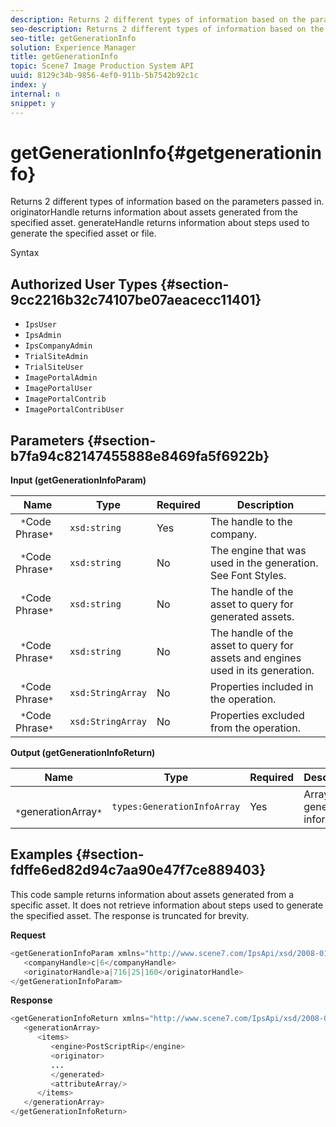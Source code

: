 ```yaml
---
description: Returns 2 different types of information based on the parameters passed in. originatorHandle returns information about assets generated from the specified asset. generateHandle returns information about steps used to generate the specified asset or file.
seo-description: Returns 2 different types of information based on the parameters passed in. originatorHandle returns information about assets generated from the specified asset. generateHandle returns information about steps used to generate the specified asset or file.
seo-title: getGenerationInfo
solution: Experience Manager
title: getGenerationInfo
topic: Scene7 Image Production System API
uuid: 8129c34b-9856-4ef0-911b-5b7542b92c1c
index: y
internal: n
snippet: y
---
```


# getGenerationInfo{#getgenerationinfo}

Returns 2 different types of information based on the parameters passed in. originatorHandle returns information about assets generated from the specified asset. generateHandle returns information about steps used to generate the specified asset or file.

 Syntax 

## Authorized User Types {#section-9cc2216b32c74107be07aeacecc11401}

* `IpsUser` 
* `IpsAdmin` 
* `IpsCompanyAdmin` 
* `TrialSiteAdmin` 
* `TrialSiteUser` 
* `ImagePortalAdmin` 
* `ImagePortalUser` 
* `ImagePortalContrib` 
* `ImagePortalContribUser`

## Parameters {#section-b7fa94c82147455888e8469fa5f6922b}

**Input (getGenerationInfoParam)** 

|  Name  | Type  | Required  | Description  |
|---|---|---|---|
|  ` *`Code Phrase`*`  | `xsd:string`  | Yes  | The handle to the company.  |
|  ` *`Code Phrase`*`  | `xsd:string`  | No  | The engine that was used in the generation. See Font Styles.  |
|  ` *`Code Phrase`*`  | `xsd:string`  | No  | The handle of the asset to query for generated assets.  |
|  ` *`Code Phrase`*`  | `xsd:string`  | No  | The handle of the asset to query for assets and engines used in its generation.  |
|  ` *`Code Phrase`*`  | `xsd:StringArray`  | No  | Properties included in the operation.  |
|  ` *`Code Phrase`*`  | `xsd:StringArray`  | No  | Properties excluded from the operation.  |

**Output (getGenerationInfoReturn)** 

|  Name  | Type  | Required  | Description  |
|---|---|---|---|
|  ` *`generationArray`*`  | `types:GenerationInfoArray`  | Yes  | Array of generation information.  |

## Examples {#section-fdffe6ed82d94c7aa90e47f7ce889403}

This code sample returns information about assets generated from a specific asset. It does not retrieve information about steps used to generate the specified asset. The response is truncated for brevity.

**Request** 

```java
<getGenerationInfoParam xmlns="http://www.scene7.com/IpsApi/xsd/2008-01-15">
   <companyHandle>c|6</companyHandle>
   <originatorHandle>a|716|25|160</originatorHandle>
</getGenerationInfoParam>
```

**Response** 

```java
<getGenerationInfoReturn xmlns="http://www.scene7.com/IpsApi/xsd/2008-01-15">
   <generationArray>
      <items>
         <engine>PostScriptRip</engine>
         <originator>
         ...
         </generated>
         <attributeArray/>
      </items>
   </generationArray>
</getGenerationInfoReturn>
```


